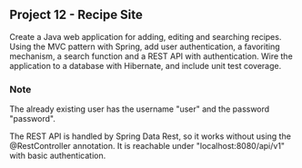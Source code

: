 ## Project 12 - Recipe Site

Create a Java web application for adding, editing and searching recipes. Using the MVC pattern with Spring, add user authentication, a favoriting mechanism, a search function and a REST API with authentication. Wire the application to a database with Hibernate, and include unit test coverage.

### Note
The already existing user has the username "user" and the password "password".

The REST API is handled by Spring Data Rest, so it works without using the @RestController annotation. 
It is reachable under "localhost:8080/api/v1" with basic authentication.